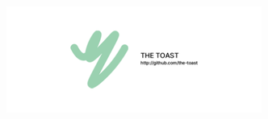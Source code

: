 <div align="center">

## <img src="https://raw.githubusercontent.com/The-Toast/.github/main/banner.png" />

</div>
